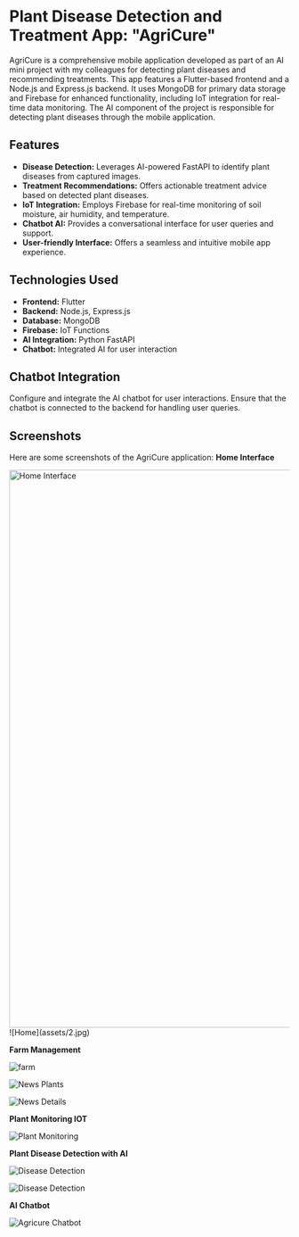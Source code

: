 # Plant Disease Detection and Treatment App: "AgriCure"

AgriCure is a comprehensive mobile application developed as part of an AI mini project with my colleagues for detecting plant diseases and recommending treatments. This app features a Flutter-based frontend and a Node.js and Express.js backend. It uses MongoDB for primary data storage and Firebase for enhanced functionality, including IoT integration for real-time data monitoring. The AI component of the project is responsible for detecting plant diseases through the mobile application.

## Features

- **Disease Detection:** Leverages AI-powered FastAPI to identify plant diseases from captured images.
- **Treatment Recommendations:** Offers actionable treatment advice based on detected plant diseases.
- **IoT Integration:** Employs Firebase for real-time monitoring of soil moisture, air humidity, and temperature.
- **Chatbot AI:** Provides a conversational interface for user queries and support.
- **User-friendly Interface:** Offers a seamless and intuitive mobile app experience.

## Technologies Used

- **Frontend:** Flutter
- **Backend:** Node.js, Express.js
- **Database:** MongoDB
- **Firebase:** IoT Functions
- **AI Integration:** Python FastAPI
- **Chatbot:** Integrated AI for user interaction

## Chatbot Integration

Configure and integrate the AI chatbot for user interactions. Ensure that the chatbot is connected to the backend for handling user queries.

## Screenshots
Here are some screenshots of the AgriCure application:
**Home Interface**



<img src="assets/1.jpg"  height="1000" alt="Home Interface">
![Home](assets/2.jpg)

**Farm Management**

![farm](assets/3.jpg)

![News Plants](assets/4.jpg)

![News Details](assets/5.jpg)

**Plant Monitoring IOT**

![Plant Monitoring](assets/6.jpg)

**Plant Disease Detection with AI**

![Disease Detection](assets/7.jpg)

![Disease Detection](assets/8.jpg)

**AI Chatbot**

![Agricure Chatbot](assets/9.jpg)
